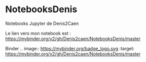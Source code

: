 # NotebooksDenis
Notebooks Jupyter de Denis2Caen



Le lien vers mon notebook est : https://mybinder.org/v2/gh/Denis2caen/NotebooksDenis/master

Binder .. image:: https://mybinder.org/badge_logo.svg :target: https://mybinder.org/v2/gh/Denis2caen/NotebooksDenis/master

